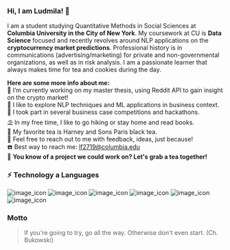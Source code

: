 ### Hi, I am Ludmila! 👋

I am a student studying Quantitative Methods in Social Sciences at **Columbia University in the City of New York**. My coursework at CU is **Data Science** focused and recently revolves around NLP applications on the **cryptocurrency market predictions**. Professional history is in communications (advertising/marketing) for private and non-governmental organizations, as well as in risk analysis. I am a passionate learner that always makes time for tea and cookies during the day.

**Here are some more info about me:** <br>
 🔭 I’m currently working on my master thesis, using Reddit API to gain insight on the crypto market! <br>
 🌱 I like to explore NLP techniques and ML applications in business context. <br>
 :star2: I took part in several business case competitions and hackathons. <br>
 :parasol_on_ground: In my free time, I like to go hiking or stay home and read books. <br>
 :yellow_heart: My favorite tea is Harney and Sons Paris black tea. <br>
 💬 Feel free to reach out to me with feedback, ideas, just because! <br>
 :phone: Best way to reach me: lf2719@columbia.edu <br>
 :tea: **You know of a project we could work on? Let's grab a tea together!**<br>

### ⚡ Technology a Languages
![image_icon](https://img.shields.io/badge/Python-FFD43B?style=for-the-badge&logo=python&logoColor=blue) ![image_icon](https://img.shields.io/badge/Pandas-2C2D72?style=for-the-badge&logo=pandas&logoColor=white) ![image_icon](https://img.shields.io/badge/R-276DC3?style=for-the-badge&logo=r&logoColor=white)
![image_icon](https://img.shields.io/badge/Leaflet-199900?style=for-the-badge&logo=Leaflet&logoColor=white)
![image_icon](https://img.shields.io/badge/Plotly-239120?style=for-the-badge&logo=plotly&logoColor=white)
![image_icon](https://img.shields.io/badge/MySQL-005C84?style=for-the-badge&logo=mysql&logoColor=white)

### Motto
> If you're going to try, go all the way. Otherwise don't even start. (Ch. Bukowski)
